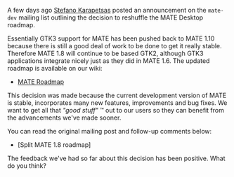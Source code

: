 <!-- 
.. description: 
.. tags: News
.. date: 2014/02/13 06:43:12
.. title: MATE Desktop Roadmap Reshuffle
.. slug: 2014-02-13-mate-desktop-roadmap-reshuffle
.. author: Martin Wimpress
-->

A few days ago [Stefano Karapetsas](https://github.com/stefano-k) posted an 
announcement on the `mate-dev` mailing list outlining the decision to reshuffle
the MATE Desktop roadmap.

Essentially GTK3 support for MATE has been pushed back to MATE 1.10 because 
there is still a good deal of work to be done to get it really stable. Therefore
MATE 1.8 will continue to be based GTK2, although GTK3 applications integrate
nicely just as they did in MATE 1.6. The updated roadmap is available on our
wiki:

  * [MATE Roadmap](https://wiki.mate-desktop.org/roadmap)

This decision was made because the current development version of MATE is stable,
incorporates many new features, improvements and bug fixes. We want to get all
that *"good stuff"* &trade; out to our users so they can benefit from the
advancements we've made sooner.

You can read the original mailing post and follow-up comments below:

  * [Split MATE 1.8 roadmap]

The feedback we've had so far about this decision has been positive. What do you
think?

